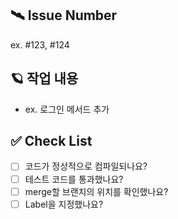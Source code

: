 ## 🛰️ Issue Number
 ex. #123, #124
 
## 🪐 작업 내용
 - ex. 로그인 메서드 추가
   
## ✅ Check List
- [ ] 코드가 정상적으로 컴파일되나요?
- [ ] 테스트 코드를 통과했나요?
- [ ] merge할 브랜치의 위치를 확인했나요?
- [ ] Label을 지정했나요?
